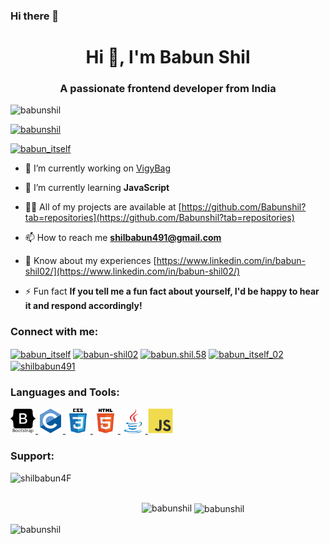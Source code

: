 ### Hi there 👋

<!--
**Babunshil/Babunshil** is a ✨ _special_ ✨ repository because its `README.md` (this file) appears on your GitHub profile.

Here are some ideas to get you started:

- 🔭 I’m currently working on ...
- 🌱 I’m currently learning ...
- 👯 I’m looking to collaborate on ...
- 🤔 I’m looking for help with ...
- 💬 Ask me about ...
- 📫 How to reach me: ...
- 😄 Pronouns: ...
- ⚡ Fun fact: ...
-->

<h1 align="center">Hi 👋, I'm Babun Shil</h1>
<h3 align="center">A passionate frontend developer from India</h3>

<p align="left"> <img src="https://komarev.com/ghpvc/?username=babunshil&label=Profile%20views&color=0e75b6&style=flat" alt="babunshil" /> </p>

<p align="left"> <a href="https://github.com/ryo-ma/github-profile-trophy"><img src="https://github-profile-trophy.vercel.app/?username=babunshil" alt="babunshil" /></a> </p>

<p align="left"> <a href="https://twitter.com/babun_itself" target="blank"><img src="https://img.shields.io/twitter/follow/babun_itself?logo=twitter&style=for-the-badge" alt="babun_itself" /></a> </p>

- 🔭 I’m currently working on [VigyBag](https://github.com/codervivek5/VigyBag)

- 🌱 I’m currently learning **JavaScript**

- 👨‍💻 All of my projects are available at [https://github.com/Babunshil?tab=repositories](https://github.com/Babunshil?tab=repositories)

- 📫 How to reach me **shilbabun491@gmail.com**

- 📄 Know about my experiences [https://www.linkedin.com/in/babun-shil02/](https://www.linkedin.com/in/babun-shil02/)

- ⚡ Fun fact **If you tell me a fun fact about yourself, I'd be happy to hear it and respond accordingly!**

<h3 align="left">Connect with me:</h3>
<p align="left">
<a href="https://twitter.com/babun_itself" target="blank"><img align="center" src="https://raw.githubusercontent.com/rahuldkjain/github-profile-readme-generator/master/src/images/icons/Social/twitter.svg" alt="babun_itself" height="30" width="40" /></a>
<a href="https://linkedin.com/in/babun-shil02" target="blank"><img align="center" src="https://raw.githubusercontent.com/rahuldkjain/github-profile-readme-generator/master/src/images/icons/Social/linked-in-alt.svg" alt="babun-shil02" height="30" width="40" /></a>
<a href="https://fb.com/babun.shil.58" target="blank"><img align="center" src="https://raw.githubusercontent.com/rahuldkjain/github-profile-readme-generator/master/src/images/icons/Social/facebook.svg" alt="babun.shil.58" height="30" width="40" /></a>
<a href="https://instagram.com/babun_itself_02" target="blank"><img align="center" src="https://raw.githubusercontent.com/rahuldkjain/github-profile-readme-generator/master/src/images/icons/Social/instagram.svg" alt="babun_itself_02" height="30" width="40" /></a>
<a href="https://www.leetcode.com/shilbabun491" target="blank"><img align="center" src="https://raw.githubusercontent.com/rahuldkjain/github-profile-readme-generator/master/src/images/icons/Social/leet-code.svg" alt="shilbabun491" height="30" width="40" /></a>
</p>

<h3 align="left">Languages and Tools:</h3>
<p align="left"> <a href="https://getbootstrap.com" target="_blank" rel="noreferrer"> <img src="https://raw.githubusercontent.com/devicons/devicon/master/icons/bootstrap/bootstrap-plain-wordmark.svg" alt="bootstrap" width="40" height="40"/> </a> <a href="https://www.cprogramming.com/" target="_blank" rel="noreferrer"> <img src="https://raw.githubusercontent.com/devicons/devicon/master/icons/c/c-original.svg" alt="c" width="40" height="40"/> </a> <a href="https://www.w3schools.com/css/" target="_blank" rel="noreferrer"> <img src="https://raw.githubusercontent.com/devicons/devicon/master/icons/css3/css3-original-wordmark.svg" alt="css3" width="40" height="40"/> </a> <a href="https://www.w3.org/html/" target="_blank" rel="noreferrer"> <img src="https://raw.githubusercontent.com/devicons/devicon/master/icons/html5/html5-original-wordmark.svg" alt="html5" width="40" height="40"/> </a> <a href="https://www.java.com" target="_blank" rel="noreferrer"> <img src="https://raw.githubusercontent.com/devicons/devicon/master/icons/java/java-original.svg" alt="java" width="40" height="40"/> </a> <a href="https://developer.mozilla.org/en-US/docs/Web/JavaScript" target="_blank" rel="noreferrer"> <img src="https://raw.githubusercontent.com/devicons/devicon/master/icons/javascript/javascript-original.svg" alt="javascript" width="40" height="40"/> </a> </p>

<h3 align="left">Support:</h3>
<p><a href="https://www.buymeacoffee.com/shilbabun4F"> <img align="left" src="https://cdn.buymeacoffee.com/buttons/v2/default-yellow.png" height="50" width="210" alt="shilbabun4F" /></a></p><br><br>

<p><img align="left" src="https://github-readme-stats.vercel.app/api/top-langs?username=babunshil&show_icons=true&locale=en&layout=compact" alt="babunshil" /></p>

<p>&nbsp;<img align="center" src="https://github-readme-stats.vercel.app/api?username=babunshil&show_icons=true&locale=en" alt="babunshil" /></p>

<p><img align="center" src="https://github-readme-streak-stats.herokuapp.com/?user=babunshil&" alt="babunshil" /></p>

